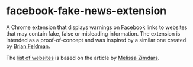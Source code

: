 # facebook-fake-news-extension
A Chrome extension that displays warnings on Facebook links to websites that may contain fake, false or misleading information.
The extension is intended as a proof-of-concept and was inspired by a similar one created by [Brian Feldman](https://github.com/bfeldman/fake-site-alert).

The [list of websites](https://github.com/mickaobrien/facebook-fake-news-extension/blob/master/warn.js#L2) is based on the article by [Melissa Zimdars](https://docs.google.com/document/d/10eA5-mCZLSS4MQY5QGb5ewC3VAL6pLkT53V_81ZyitM/preview).
